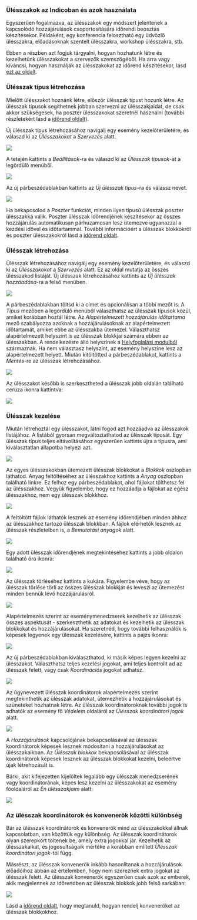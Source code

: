 ### Ülésszakok az Indicoban és azok használata

Egyszerűen fogalmazva, az ülésszakok egy módszert jelentenek a kapcsolódó hozzájárulások csoportosítására időrendi beosztás készítésekor.
Példaként, egy konferencia felosztható egy üdvözlő ülésszakra, előadásoknak szentelt ülésszakra, workshop ülésszakra, stb.

Ebben a részben azt fogjuk tárgyalni, hogyan hozhatunk létre és kezelhetünk ülésszakokat a szervezők szemszögéből. Ha arra vagy kíváncsi, hogyan használják az ülésszakokat az időrend készítésekor, lásd [ezt az oldalt](./timetable.md).

### Ülésszak típus létrehozása

Mielőtt ülésszakot hoznánk létre, először ülésszak típust hozunk létre. Az ülésszak típusok segíthetnek jobban szervezni az ülésszakjaidat, de csak akkor szükségesek, ha poszter ülésszakokat szeretnél használni (további részletekért lásd a [időrend oldalt](./timetable.md)).

Új ülésszak típus létrehozásához navigálj egy esemény kezelőterületére, és válaszd ki az _Ülésszakokat_ a _Szervezés_ alatt.

![](../assets/conferences/sessions/sessions_management.png)

A tetején kattints a _Beállítások_-ra és válaszd ki az _Ülésszak típusok_-at a legördülő menüből.

![](../assets/conferences/sessions/session_settings.png)

Az új párbeszédablakban kattints az _Új ülésszak típus_-ra és válassz nevet.

![](../assets/conferences/sessions/add_session_type.png)

Ha bekapcsolod a _Poszter_ funkciót, minden ilyen típusú ülésszak poszter ülésszakká válik. Poszter ülésszak időrendjének készítésekor az összes hozzájárulás automatikusan párhuzamosan lesz ütemezve ugyanazzal a kezdési idővel és időtartammal. További információért a ülésszak blokkokról és poszter ülésszakokról lásd a [időrend oldalt](./timetable.md).

### Ülésszak létrehozása

Ülésszak létrehozásához navigálj egy esemény kezelőterületére, és válaszd ki az _Ülésszakokat_ a _Szervezés_ alatt. Ez az oldal mutatja az összes ülésszakod listáját. Új ülésszak létrehozásához kattints az _Új ülésszak hozzáadása_-ra a felső menüben.

![](../assets/conferences/sessions/create_session.png)

A párbeszédablakban töltsd ki a címet és opcionálisan a többi mezőt is. A _Típus_ mezőben a legördülő menüből választhatsz az ülésszak típusok közül, amiket korábban hoztál létre. Az _Alapértelmezett hozzájárulás időtartama_ mező szabályozza azoknak a hozzájárulásoknak az alapértelmezett időtartamát, amiket ebbe az ülésszakba ütemezel.
Választhatsz alapértelmezett helyszínt is az ülésszak blokkjai számára ebben az ülésszakban. A rendelkezésre álló helyszínek a [Helyfoglalási modulból](../room_booking/about.md) származnak. Ha nem választasz helyszínt, az esemény helyszíne lesz az alapértelmezett helyett. Miután kitöltötted a párbeszédablakot, kattints a _Mentés_-re az ülésszak létrehozásához.

![](../assets/conferences/sessions/create_session_2.png)

Az ülésszakot később is szerkesztheted a ülésszak jobb oldalán található ceruza ikonra kattintva:

![](../assets/conferences/sessions/edit_session.png)

### Ülésszak kezelése

Miután létrehoztál egy ülésszakot, látni fogod azt hozzáadva az ülésszakok listájához.
A listából gyorsan megváltoztathatod az ülésszak típusát. Egy ülésszak típus teljes eltávolításához egyszerűen kattints újra a típusra, ami kiválasztatlan állapotba helyezi azt.

![](../assets/conferences/sessions/set_session_type.png)

Az egyes ülésszakokban ütemezett ülésszak blokkokat a _Blokkok_ oszlopban láthatod. Anyag feltöltéséhez az ülésszakhoz kattints a _Anyag_ oszlopban található linkre. Ez felhoz egy párbeszédablakot, ahol fájlokat tölthetsz fel az ülésszakhoz. Vegyük figyelembe, hogy ez hozzáadja a fájlokat az egész ülésszakhoz, nem egy ülésszak blokkhoz.

![](../assets/conferences/sessions/blocks_material.png)

A feltöltött fájlok láthatók lesznek az esemény időrendjében minden ahhoz az ülésszakhoz tartozó ülésszak blokkban. A fájlok elérhetők lesznek az ülésszak részleteiben is, a _Bemutatási anyagok_ alatt.

![](../assets/conferences/sessions/material.png)

Egy adott ülésszak időrendjének megtekintéséhez kattints a jobb oldalon található óra ikonra:

![](../assets/conferences/sessions/session_timetable.png)

Az ülésszak törléséhez kattints a kukára. Figyelembe véve, hogy az ülésszak törlése törli az összes ülésszak blokkját és leveszi az ütemezést minden bennük lévő hozzájárulásról.

![](../assets/conferences/sessions/delete_session.png)

Alapértelmezés szerint az eseménymenedzserek kezelhetik az ülésszak összes aspektusát - szerkeszthetik az adatokat és kezelhetik az ülésszak blokkokat és hozzájárulásokat. Ha szeretnéd, hogy további felhasználók is képesek legyenek egy ülésszak kezelésére, kattints a pajzs ikonra:

![](../assets/conferences/sessions/protection.png)

Az új párbeszédablakban kiválaszthatod, ki másik képes legyen kezelni az ülésszakot. Választhatsz teljes kezelési jogokat, ami teljes kontrollt ad az ülésszak felett, vagy csak _Koordinációs_ jogokat adhatsz.

![](../assets/conferences/sessions/coordinate.png)

Az úgynevezett ülésszak koordinátorok alapértelmezés szerint megtekinthetik az ülésszak adatokat, ütemezhetik a hozzájárulásokat és szüneteket hozhatnak létre. Az ülésszak koordinátoroknak további jogok is adhatók az esemény fő _Védelem_ oldaláról az _Ülésszak koordinátori jogok_ alatt.

![](../assets/conferences/sessions/coordination_rights.png)

A _Hozzájárulások_ kapcsolójának bekapcsolásával az ülésszak koordinátorok képesek lesznek módosítani a hozzájárulásokat az ülésszakaikban. Az _Ülésszak blokkok_ bekapcsolásával az ülésszak koordinátorok képesek lesznek az ülésszak blokkokat kezelni, beleértve újak létrehozását is.

Bárki, akit kifejezetten kijelöltek legalább egy ülésszak menedzserének vagy koordinátorának, képes lesz kezelni az ülésszakokat az esemény főoldaláról az _Én ülésszakjaim_ alatt:

![](../assets/conferences/sessions/my_sessions.png)

### Az ülésszak koordinátorok és konvenerök közötti különbség

Bár az ülésszak koordinátorok és konvenerök mind az ülésszakokkal állnak kapcsolatban, van közöttük egy különbség.
Az ülésszak koordinátorok olyan szerepkört töltenek be, amely extra jogokkal jár. Kezelhetik az ülésszakaikat, és jogosultságaik mértéke a korábban említett _Ülésszak koordinátori jogok_-tól függ.

Másrészt, az ülésszak konvenerök inkább hasonlítanak a hozzájárulások előadóihoz abban az értelemben, hogy nem szereznek extra jogokat az ülésszak felett. Az ülésszak konvenerök egyszerűen csak azok az emberek, akik megjelennek az időrendben az ülésszak blokkok jobb felső sarkában:

![](../assets/conferences/sessions/conveners.png)

Lásd a [időrend oldalt](./timetable.md), hogy megtanuld, hogyan rendelj konveneröket az ülésszak blokkokhoz.


